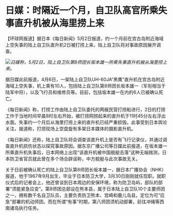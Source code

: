 # 日媒：时隔近一个月，自卫队高官所乘失事直升机被从海里捞上来

【环球网报道】据日本《每日新闻》5月2日报道，约一个月前在宫古岛附近海域上空失事的陆上自卫队直升机2日被打捞上来，陆上自卫队将对事故原因展开调查。

![](https://inews.gtimg.com/om_bt/OYp_SjqBiIzaevT_oXNF9dzOakz6MkFWM479SbB1E6jlEAA/1000)_日媒称，5月2日，陆上自卫队第8师团长坂本雄一所乘失事直升机被从海里捞上来。_

据日媒此前报道，4月6日，一架陆上自卫队UH-60JA“黑鹰”直升机在宫古岛附近海域上空失事，机上乘有10人，包括陆上自卫队第8师团长坂本雄一（军衔相当于陆军中将），以及飞行员和维修员等。目前，包括坂本雄一在内的6人已被确认死亡。

《每日新闻》称，打捞工作由陆上自卫队委托的两艘民营打捞船进行，2日的打捞工作于当地时间早晨8时左右开始，被打捞网捞起来的直升机于11时45分左右浮出水面。失事约一个月后从海里打捞上来的直升机已经严重损毁。此事受到日本舆论关注，报道称，打捞现场上空盘旋有多架日本媒体的摄影直升机。

《每日新闻》还称，陆上自卫队将会调查该直升机上是否有飞行记录仪，并通过调查直升机损伤状态以探究事故原因。据东京广播公司等日媒此前报道，在坂本雄一所乘直升机失事后，日本网络上出现“该直升机被中国舰艇击落”这种无端揣测，日本防卫省官员就此曾在多个场合辟谣称，中方舰艇与此次事故无关。

关于日前被确认死亡的陆上自卫队第8师团长坂本雄一，据日本广播协会（NHK）报道，他于1967年9月出生，毕业于日本防卫大学，3月30日刚刚就任现职。就职仪式后的记者会上，他还曾谈到日本周边的安保环境，称为防卫岛屿，部队的部署“须能紧急应变”。第8师团总部设在熊本县，属于日本陆上自卫队10个主要师团之一，拥有数千名自卫队员，主要负责防卫熊本、宫崎和鹿儿岛县，定位为可“应急”部署的机动师团。而在所谓“有事”时期，第八师团须机动部署，前往冲绳等西南诸岛执行任务。

